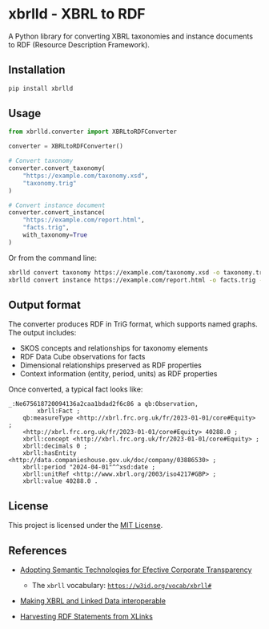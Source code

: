 # xbrlld - XBRL to RDF

A Python library for converting XBRL taxonomies and instance documents to RDF (Resource Description Framework).

## Installation

```bash
pip install xbrlld
```

## Usage

```python
from xbrlld.converter import XBRLtoRDFConverter

converter = XBRLtoRDFConverter()

# Convert taxonomy
converter.convert_taxonomy(
    "https://example.com/taxonomy.xsd",
    "taxonomy.trig"
)

# Convert instance document
converter.convert_instance(
    "https://example.com/report.html",
    "facts.trig",
    with_taxonomy=True
)
```

Or from the command line:

```bash
xbrlld convert taxonomy https://example.com/taxonomy.xsd -o taxonomy.trig
xbrlld convert instance https://example.com/report.html -o facts.trig --with-taxonomy
```

## Output format

The converter produces RDF in TriG format, which supports named graphs. The output includes:

- SKOS concepts and relationships for taxonomy elements
- RDF Data Cube observations for facts
- Dimensional relationships preserved as RDF properties
- Context information (entity, period, units) as RDF properties

Once converted, a typical fact looks like:

```ttl
_:Ne675618720094136a2caa1bdad2f6c86 a qb:Observation,
        xbrll:Fact ;
    qb:measureType <http://xbrl.frc.org.uk/fr/2023-01-01/core#Equity> ;
    <http://xbrl.frc.org.uk/fr/2023-01-01/core#Equity> 40288.0 ;
    xbrll:concept <http://xbrl.frc.org.uk/fr/2023-01-01/core#Equity> ;
    xbrll:decimals 0 ;
    xbrll:hasEntity <http://data.companieshouse.gov.uk/doc/company/03886530> ;
    xbrll:period "2024-04-01"^^xsd:date ;
    xbrll:unitRef <http://www.xbrl.org/2003/iso4217#GBP> ;
    xbrll:value 40288.0 .
```

## License

This project is licensed under the [MIT License](LICENSE).

## References

- [Adopting Semantic Technologies for Efective Corporate Transparency](https://research-information.bris.ac.uk/en/publications/adopting-semantic-technologies-for-efective-corporate-transparenc)
    - The `xbrll` vocabulary: [`https://w3id.org/vocab/xbrll#`](https://w3id.org/vocab/xbrll#)

- [Making XBRL and Linked Data interoperable](https://www.w3.org/2011/gld/wiki/images/c/c3/Kaempgen_QB-XBRL_2012-05-17.pdf)

- [Harvesting RDF Statements from XLinks](https://www.w3.org/TR/2000/NOTE-xlink2rdf-20000929/)
